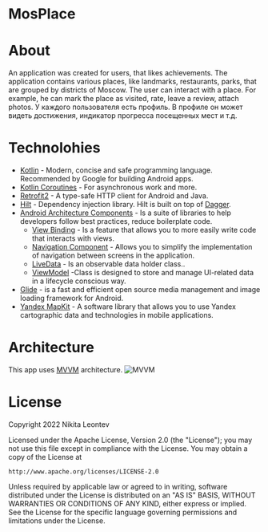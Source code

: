 # MosPlace
# About
An application was created for users, that likes achievements. The application contains various places, like landmarks, restaurants, parks, that are grouped by districts
of Moscow. The user can interact with a place. For example, he can mark the place as visited, rate, leave a review, attach photos. 
У каждого пользователя есть профиль. В профиле он может видеть достижения, индикатор прогресса посещенных мест и т.д.

# Technolohies
* [Kotlin](https://kotlinlang.org/) - Modern, concise and safe programming language. Recommended by Google for building Android apps.
* [Kotlin Coroutines](https://kotlinlang.org/docs/coroutines-overview.html) - For asynchronous work and more.
* [Retrofit2](https://square.github.io/retrofit/) - A type-safe HTTP client for Android and Java.
* [Hilt](https://dagger.dev/hilt/) - Dependency injection library. Hilt is built on top of [Dagger](https://dagger.dev/dev-guide/).
* [Android Architecture Components](https://developer.android.com/topic/architecture) - Is a suite of libraries to help developers follow best practices, reduce boilerplate code.
  * [View Binding](https://developer.android.com/topic/libraries/view-binding) - Is a feature that allows you to more easily write code that interacts with views.
  * [Navigation Component](https://developer.android.com/guide/navigation) - Allows you to simplify the implementation of navigation between screens in the application.
  * [LiveData](https://developer.android.com/topic/libraries/architecture/livedata) - Is an observable data holder class..
  * [ViewModel](https://developer.android.com/topic/libraries/architecture/viewmodel) -Class is designed to store and manage UI-related data in a lifecycle conscious way.
* [Glide](https://github.com/bumptech/glide) -  is a fast and efficient open source media management and image loading framework for Android.
* [Yandex MapKit](https://yandex.ru/dev/maps/mapkit/?from=mapsapi) - A software library that allows you to use Yandex cartographic data and technologies in mobile applications.

# Architecture
This app uses [MVVM](https://developer.android.com/jetpack/guide#recommended-app-arch) architecture.
![MVVM](https://miro.medium.com/max/960/0*-ZJZfLhup-7rg0cy.png)

# License
Copyright 2022 Nikita Leontev 

Licensed under the Apache License, Version 2.0 (the "License");
you may not use this file except in compliance with the License.
You may obtain a copy of the License at

    http://www.apache.org/licenses/LICENSE-2.0

Unless required by applicable law or agreed to in writing, software
distributed under the License is distributed on an "AS IS" BASIS,
WITHOUT WARRANTIES OR CONDITIONS OF ANY KIND, either express or implied.
See the License for the specific language governing permissions and
limitations under the License.
